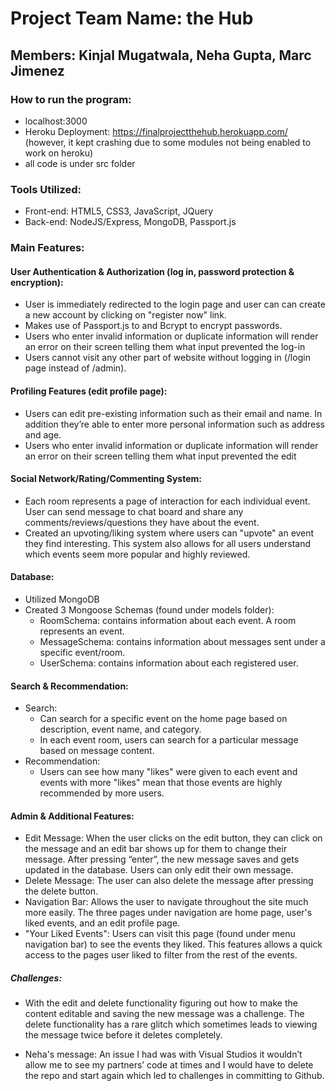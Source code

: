 # Project Team Name: the Hub
## Members: Kinjal Mugatwala, Neha Gupta, Marc Jimenez

### How to run the program:
- localhost:3000
- Heroku Deployment: https://finalprojectthehub.herokuapp.com/  (however, it kept crashing due to some modules not being enabled to work on heroku)
- all code is under src folder


### Tools Utilized:
- Front-end: HTML5, CSS3, JavaScript, JQuery
- Back-end: NodeJS/Express, MongoDB, Passport.js


### Main Features:

#### User Authentication & Authorization (log in, password protection & encryption):
- User is immediately redirected to the login page and user can can create a new account by clicking on "register now" link.
- Makes use of Passport.js to and Bcrypt to encrypt passwords.
- Users who enter invalid information or duplicate information will render an error on their screen telling them what input prevented the log-in
- Users cannot visit any other part of website without logging in (/login page instead of /admin).

#### Profiling Features (edit profile page):
- Users can edit pre-existing information such as their email and name. In addition they’re able to enter more personal information such as address and age.
- Users who enter invalid information or duplicate information will render an error on their screen telling them what input prevented the edit

#### Social Network/Rating/Commenting System:
- Each room represents a page of interaction for each individual event. User can send message to chat board and share any comments/reviews/questions they have about the event. 
- Created an upvoting/liking system where users can "upvote" an event they find interesting. This system also allows for all users understand which events seem more popular and highly reviewed.

#### Database:
- Utilized MongoDB
- Created 3 Mongoose Schemas (found under models folder):
    - RoomSchema: contains information about each event. A room represents an event.
    - MessageSchema: contains information about messages sent under a specific event/room.
    - UserSchema: contains information about each registered user.

#### Search & Recommendation:
- Search:
    - Can search for a specific event on the home page based on description, event name, and category.
    - In each event room, users can search for a particular message based on message content.
- Recommendation:
    - Users can see how many "likes" were given to each event and events with more "likes" mean that those events are highly recommended by more users.

#### Admin & Additional Features:
- Edit Message: When the user clicks on the edit button, they can click on the message and an edit bar shows up for them to change their message. After pressing “enter”, the new message saves and gets updated in the database. Users can only edit their own message.
- Delete Message: The user can also delete the message after pressing the delete button.
- Navigation Bar: Allows the user to navigate throughout the site much more easily. The three pages under navigation are home page, user's liked events, and an edit profile page.
- "Your Liked Events": Users can visit this page (found under menu navigation bar) to see the events they liked. This features allows a quick access to the pages user liked to filter from the rest of the events.


##### Challenges: 
- With the edit and delete functionality figuring out how to make the content editable and saving the new message was a challenge. The delete functionality has a rare glitch which sometimes leads to viewing the message twice before it deletes completely. 

- Neha's message: An issue I had was with Visual Studios it wouldn’t allow me to see my partners’ code at times and I would have to delete the repo and start again which led to challenges in committing to Github.